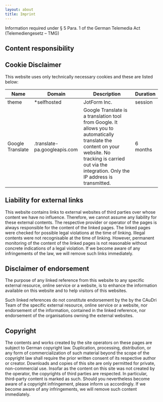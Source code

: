 ```yaml
---
layout: about
title: Imprint
---
```


Information required under § 5 Para. 1 of the German Telemedia Act (Telemediengesetz – TMG)
## Content responsibility


## Cookie Disclaimer
This website uses only technically necessary cookies and these are listed below:

|  Name     | Domain    | Description   | Duration  | 
|---        | ---       | ---           | ---       | 
| theme     |   *selfhosted        |JotForm Inc.    | session |
| Google Translate |.translate-pa.googleapis.com| Google Translate is a translation tool from Google. It allows you to automatically translate the content on your website. No tracking is carried out via the integration. Only the IP address is transmitted. | 6 months |

## Liability for external links
This website contains links to external websites of third parties over whose content we have no influence. Therefore, we cannot assume any liability for these external contents. The respective provider or operator of the pages is always responsible for the content of the linked pages. The linked pages were checked for possible legal violations at the time of linking. Illegal contents were not recognisable at the time of linking. However, permanent monitoring of the content of the linked pages is not reasonable without concrete indications of a legal violation. If we become aware of any infringements of the law, we will remove such links immediately.

## Disclaimer of endorsement
The purpose of any linked reference from this website to any specific external resource, online service or a website, is to enhance the information available on this website and to help visitors of this websites.

Such linked references do not constitute endorsement by the by the CAuDri Team of the specific external resource, online service or a website, nor endorsement of the information, contained in the linked reference, nor endorsement of the organisations owning the external websites.

## Copyright
The contents and works created by the site operators on these pages are subject to German copyright law. Duplication, processing, distribution, or any form of commercialization of such material beyond the scope of the copyright law shall require the prior written consent of its respective author or creator. Downloads and copies of this site are only permitted for private, non-commercial use. Insofar as the content on this site was not created by the operator, the copyrights of third parties are respected. In particular, third-party content is marked as such. Should you nevertheless become aware of a copyright infringement, please inform us accordingly. If we become aware of any infringements, we will remove such content immediately.